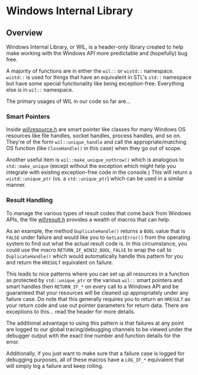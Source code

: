 # Windows Internal Library

## Overview
Windows Internal Library, or WIL, is a header-only library created to help make working with the Windows API more predictable and (hopefully) bug free.

A majority of functions are in either the `wil::` or `wistd::` namespace. `wistd::` is used for things that have an equivalent in STL's `std::` namespace but have some special functionality like being exception-free. Everything else is in `wil::` namespace.

The primary usages of WIL in our code so far are...

### Smart Pointers ###

Inside [wil\resource.h](..\dep\wil\resource.h) are smart pointer like classes for many Windows OS resources like file handles, socket handles, process handles, and so on. They're of the form `wil::unique_handle` and call the appropriate/matching OS function (like `CloseHandle()` in this case) when they go out of scope.

Another useful item is `wil::make_unique_nothrow()` which is analogous to `std::make_unique` (except without the exception which might help you integrate with existing exception-free code in the console.) This will return a `wistd::unique_ptr` (vs. a `std::unique_ptr`) which can be used in a similar manner.

### Result Handling ###

To manage the various types of result codes that come back from Windows APIs, the file [wil\result.h](..\dep\wil\result.h) provides a wealth of macros that can help. 

As an example, the method `DuplicateHandle()` returns a `BOOL` value that is `FALSE` under failure and would like you to `GetLastError()` from the operating system to find out what the actual result code is. In this circumstance, you could use the macro `RETURN_IF_WIN32_BOOL_FALSE` to wrap the call to `DuplicateHandle()` which would automatically handle this pattern for you and return the `HRESULT` equivalent on failure.

This leads to nice patterns where you can set up all resources in a function as protected by `std::unique_ptr` or the various `wil::` smart pointers and smart handles then `RETURN_IF_*` on every call to a Windows API and be guaranteed that your resources will be cleaned up appropriately under any failure case. Do note that this generally requires you to return an `HRESULT` as your return code and use out pointer parameters for return data. There are exceptions to this... read the header for more details. 

The additional advantage to using this pattern is that failures at any point are logged to our global tracing/debugging channels to be viewed under the debugger output with the exact line number and function details for the error.

Additionally, if you just want to make sure that a failure case is logged for debugging purposes, all of these macros have a `LOG_IF_*` equivalent that will simply log a failure and keep rolling.


